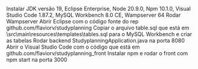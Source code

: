 Instalar JDK versão 19, Eclipse Enterprise, Node 20.9.0, Npm 10.1.0, Visual Studio Code 1.87.2, MySQL Workbench 8.0 CE, Wampserver 64
Rodar Wampserver
Abrir Eclipse com o código fonte do rep github.com/flaviorv/studyplanning
Copiar o arquivo table.sql que está em \src\main\resources\templates\tables.sql para o MySQL Workbench e criar as tabelas
Rodar backend StudyplanningApplication.java na porta 8080
Abrir o Visual Studio Code com o código que está em github.com/flaviorv/studyplanning_front 
Instalar npm e rodar o front com npm start na porta 3000
